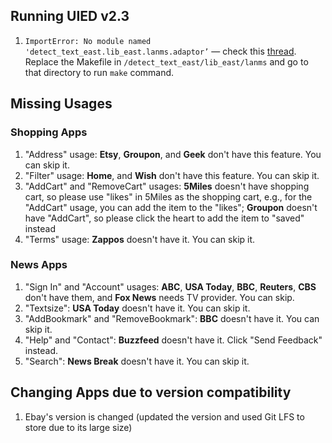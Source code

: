 ## Running UIED v2.3
1. `ImportError: No module named 'detect_text_east.lib_east.lanms.adaptor’` — check this [thread](https://github.com/argman/EAST/issues/174). Replace the Makefile in `/detect_text_east/lib_east/lanms` and go to that directory to run `make` command.

## Missing Usages

### Shopping Apps
1. "Address" usage: **Etsy**, **Groupon**, and **Geek** don't have this feature. You can skip it.
2. "Filter" usage: **Home**, and **Wish** don't have this feature. You can skip it.
3. "AddCart" and "RemoveCart" usages: 
**5Miles** doesn't have shopping cart, so please use "likes" in 5Miles as the shopping cart, e.g., for the "AddCart" usage, you can add the item to the "likes";
**Groupon** doesn't have "AddCart", so please click the heart to add the item to "saved" instead
4. "Terms" usage: **Zappos** doesn't have it. You can skip it.

### News Apps
1. "Sign In" and "Account" usages: **ABC**, **USA Today**, **BBC**, **Reuters**, **CBS** don't have them, and **Fox News** needs TV provider. You can skip.
2. "Textsize": **USA Today** doesn't have it. You can skip it.
3. "AddBookmark" and "RemoveBookmark": **BBC** doesn't have it. You can skip it.
4. "Help" and "Contact": **Buzzfeed** doesn't have it. Click "Send Feedback" instead. 
5. "Search": **News Break** doesn't have it. You can skip it.

## Changing Apps due to version compatibility
1. Ebay's version is changed (updated the version and used Git LFS to store due to its large size)
